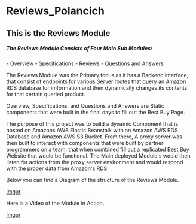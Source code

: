 # Reviews_Polancich
<h2>This is the Reviews Module</h2>

<h5>The Reviews Module Consists of Four Main Sub Modules:</h5>
  - Overview 
  - Specifications
  - Reviews
  - Questions and Answers

The Reviews Module was the Primary focus as it has a Backend interface, that consist of endpoints for various Server routes that query an Amazon RDS database for imformation and then dynamically changes its contents for that certain queried product. 

Overview, Specifications, and Questions and Answers are Static components that were built in the final days to fill out the Best Buy Page. 

The purpose of this project was to build a dynamic Component that is hosted on Amazons AWS Elastic Beanstalk with an Amazon AWS RDS Database and Amazon AWS S3 Bucket. From there, A proxy server was then built to interact with components that were built by partner programmers on a team; that when combined fill out a replicated Best Buy Website that would be functional. The Main deployed Module's would then listen for actions from the proxy server environment and would respond with the proper data from Amazon's RDS.

Below you can find a Diagram of the structure of the Reviews Module.

[Imgur](https://i.imgur.com/agCEwZ2.png)

Here is a Video of the Module in Action.

[Imgur](https://i.imgur.com/U7jBtbn.mp4)
